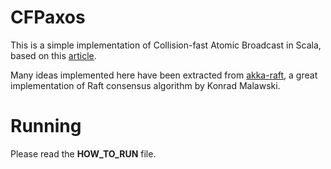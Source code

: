 # CFPaxos

This is a simple implementation of Collision-fast Atomic Broadcast in Scala, based on this [article].

Many ideas implemented here have been extracted from [akka-raft], a great implementation of Raft consensus algorithm by Konrad Malawski.

[article]: http://infoscience.epfl.ch/search.py?recid=100857

[akka-raft]: https://github.com/ktoso/akka-raft

Running
=======

Please read the **HOW_TO_RUN** file.
